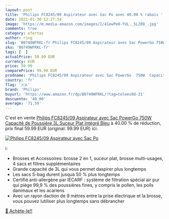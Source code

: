```yaml
---
layout: post
title: 'Philips FC8245/09 Aspirateur avec Sac Po avec 40.00 % rabais '
date: 2021-01-30 12:27:54
image: 'https://m.media-amazon.com/images/I/41ewPe0-YUL._SL200_.jpg'
comments: true
category: ofertas
author: ring
slug: 'B0749WFRKL-fr Philips FC8245/09 Aspirateur avec Sac PowerGo 750W...'
sku: 'B0749WFRKL-fr'
tags: [  ]
actualPrice: 59.99 EUR
currency: EUR
price: 59.99
comparePrice: 99.99 EUR
prodname: 'Philips FC8245/09 Aspirateur avec Sac PowerGo  750W  Capacité de Poussière 3L  Suceur Plat Intégré  Bleu'
country: 'fr'
flag: '🇫🇷'
brand: 'Philips'
buyurl: 'https://www.amazon.fr/dp/B0749WFRKL/?tag=tolees0d-21'
descuento: '40.00'
average: '71.59'
---
```


C'est en vente [Philips FC8245/09 Aspirateur avec Sac PowerGo  750W  Capacité de Poussière 3L  Suceur Plat Intégré  Bleu](https://www.amazon.fr/dp/B0749WFRKL/?tag=tolees0d-21)  à  40.00 % de réduction, prix final  59.99 EUR (original: 99.99 EUR) ici:

[![Philips FC8245/09 Aspirateur avec Sac Po](https://m.media-amazon.com/images/I/41ewPe0-YUL._SL200_.jpg)](https://www.amazon.fr/dp/B0749WFRKL/?tag=tolees0d-21)

ℹ️:

- Brosses et Accessoires: brosse 2 en 1, suceur plat, brosse multi-usages, 4 sacs et filtres supplémentaires
- Grande capacité de 3L qui vous permet daspirer plus longtemps
- Les sacs S-bag durent jusquà 50 % plus longtemps
- Certifié anti-allergène par lECARF : système de filtration spécial air pur qui piège 99,9 % des poussières fines, y compris le pollen, les poils danimaux et les acariens
- Avec un rayon daction de 9 mètres entre la prise électrique et la brosse, vous pouvez lutiliser plus longtemps sans débrancher

[🛒 Achète-le!!](https://www.amazon.fr/dp/B0749WFRKL/?tag=tolees0d-21)
